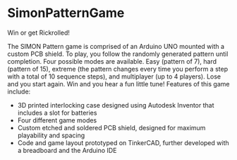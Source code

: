 # SimonPatternGame
Win or get Rickrolled!

The SIMON Pattern game is comprised of an Arduino UNO mounted with a custom PCB shield. To play, you follow the randomly generated pattern until completion. Four possible modes are available. Easy (pattern of 7), hard (pattern of 15), extreme (the pattern changes every time you perform a step with a total of 10 sequence steps), and multiplayer (up to 4 players). Lose and you start again. Win and you hear a fun little tune! Features of this game include:
- 3D printed interlocking case designed using Autodesk Inventor that includes a slot for batteries
- Four different game modes
- Custom etched and soldered PCB shield, designed for maximum playability and spacing
- Code and game layout prototyped on TinkerCAD, further developed with a breadboard and the Arduino IDE
